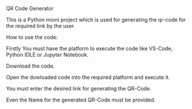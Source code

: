 QR Code Generator

This is a Python mioni project which is used for generating the qr-code for the required link by the user.

How to use the code:

Firstly You must have the platform to execute the code like VS-Code, Python IDLE or Jupyter Notebook.

Download the code.

Open the dowloaded code into the required platform and execute it.

You must enter the desired link for generating the QR-Code. 

Even the Name for the generated QR-Code must be provided.
